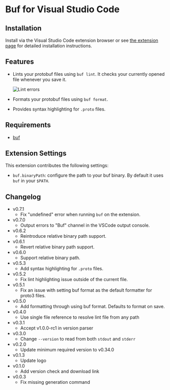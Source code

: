 # Buf for Visual Studio Code

## Installation

Install via the Visual Studio Code extension browser or see
[the extension page](https://marketplace.visualstudio.com/items?itemName=bufbuild.vscode-buf)
for detailed installation instructions.

## Features

- Lints your protobuf files using `buf lint`. It checks your currently opened file
  whenever you save it.

  ![Lint errors](./lint_errors.png)

- Formats your protobuf files using `buf format`.

- Provides syntax highlighting for `.proto` files.

## Requirements

- [buf](https://docs.buf.build/installation)

## Extension Settings

This extension contributes the following settings:

- `buf.binaryPath`: configure the path to your buf binary. By default it uses `buf` in your `$PATH`.

## Changelog

- v0.7.1
  - Fix "undefined" error when running `buf` on the extension.
- v0.7.0
  - Output errors to "Buf" channel in the VSCode output console.
- v0.6.2
  - Reintroduce relative binary path support.
- v0.6.1
  - Revert relative binary path support.
- v0.6.0
  - Support relative binary path.
- v0.5.3
  - Add syntax highlighting for `.proto` files.
- v0.5.2
  - Fix lint highlighting issue outside of the current file.
- v0.5.1
  - Fix an issue with setting buf format as the default formatter for proto3 files.
- v0.5.0
  - Add formatting through using buf format. Defaults to format on save.
- v0.4.0
  - Use single file reference to resolve lint file from any path
- v0.3.1
  - Accept v1.0.0-rc1 in version parser
- v0.3.0
  - Change `--version` to read from both `stdout` and `stderr`
- v0.2.0
  - Update minimum required version to v0.34.0
- v0.1.3
  - Update logo
- v0.1.0
  - Add version check and download link
- v0.0.3
  - Fix missing generation command
